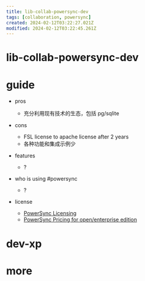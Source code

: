 ```yaml
---
title: lib-collab-powersync-dev
tags: [collaboration, powersync]
created: 2024-02-12T03:22:27.021Z
modified: 2024-02-12T03:22:45.261Z
---
```


# lib-collab-powersync-dev

# guide

- pros
  - 充分利用现有技术的生态，包括 pg/sqlite

- cons
  - FSL license to apache license after 2 years
  - 各种功能和集成示例少

- features
  - ?

- who is using #powersync
  - ?

- license
  - [PowerSync Licensing](https://www.powersync.com/legal/overview)
  - [PowerSync Pricing for open/enterprise edition](https://www.powersync.com/pricing)
# dev-xp

# more
